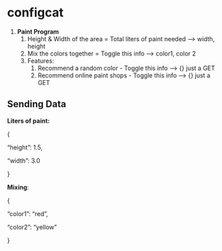 # configcat

1. **Paint Program**
    1. Height & Width of the area = Total liters of paint needed —> width, height
    2. Mix the colors together = Toggle this info —> color1, color 2
    3. Features:
        1. Recommend a random color - Toggle this info —> {} just a GET
        2. Recommend online paint shops - Toggle this info —>  {} just a GET

## Sending Data

**Liters of paint:**

{

“height”: 1.5,

“width”: 3.0

}

**Mixing**:

{

“color1”: “red”,

“color2”: “yellow”

}
